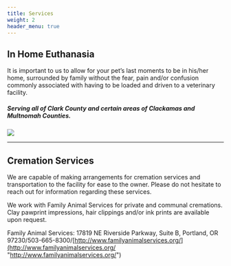 ```yaml
---
title: Services
weight: 2
header_menu: true
---
```


## In Home Euthanasia

It is important to us to allow for your pet’s last moments to be in his/her home, surrounded by family without the fear, pain and/or confusion commonly associated with having to be loaded and driven to a veterinary facility.

##### **Serving all of Clark County and certain areas of Clackamas and Multnomah Counties.**

![](/images/evie_louie.jpg)

***

## Cremation Services

We are capable of making arrangements for cremation services and transportation to the facility for ease to the owner. Please do not hesitate to reach out for information regarding these services.

We work with Family Animal Services for private and communal cremations. Clay pawprint impressions, hair clippings and/or ink prints are available upon request.

Family Animal Services: 17819 NE Riverside Parkway, Suite B, Portland, OR 97230/503-665-8300/[http://www.familyanimalservices.org/](http://www.familyanimalservices.org/ "http://www.familyanimalservices.org/")
